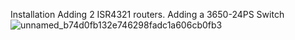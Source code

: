 Installation
Adding 2 ISR4321 routers.
Adding a 3650-24PS Switch
![unnamed_b74d0fb132e746298fadc1a606cb0fb3](./unnamed_b74d0fb132e746298fadc1a606cb0fb3.png)
